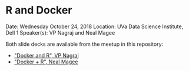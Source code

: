 # R and Docker

Date: Wednesday October 24, 2018
Location: UVa Data Science Institute, Dell 1
Speaker(s): VP Nagraj and Neal Magee

Both slide decks are available from the meetup in this repository:

- ["Docker and R", VP Nagraj](rdocker.pdf)
- ["Docker + R", Neal Magee](magee_containers_rug.pdf)
